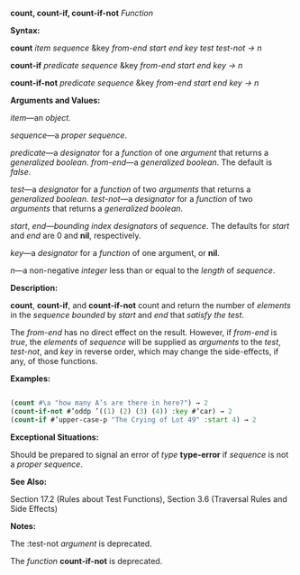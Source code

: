 **count, count-if, count-if-not** *Function* 



**Syntax:** 



**count** *item sequence* &amp;key *from-end start end key test test-not → n* 



**count-if** *predicate sequence* &amp;key *from-end start end key → n* 



**count-if-not** *predicate sequence* &amp;key *from-end start end key → n* 



**Arguments and Values:** 



*item*—an *object*. 



*sequence*—a *proper sequence*. 



*predicate*—a *designator* for a *function* of one *argument* that returns a *generalized boolean*. *from-end*—a *generalized boolean*. The default is *false*. 



*test*—a *designator* for a *function* of two *arguments* that returns a *generalized boolean*. *test-not*—a *designator* for a *function* of two *arguments* that returns a *generalized boolean*. 



*start*, *end*—*bounding index designators* of *sequence*. The defaults for *start* and *end* are 0 and **nil**, respectively. 



*key*—a *designator* for a *function* of one argument, or **nil**. 



*n*—a non-negative *integer* less than or equal to the *length* of *sequence*. 



**Description:** 



**count**, **count-if**, and **count-if-not** count and return the number of *elements* in the *sequence bounded* by *start* and *end* that *satisfy the test*. 



The *from-end* has no direct effect on the result. However, if *from-end* is *true*, the *elements* of *sequence* will be supplied as *arguments* to the *test*, *test-not*, and *key* in reverse order, which may change the side-effects, if any, of those functions. 



**Examples:**
```lisp

(count #\a "how many A’s are there in here?") → 2 
(count-if-not #’oddp ’((1) (2) (3) (4)) :key #’car) → 2 
(count-if #’upper-case-p "The Crying of Lot 49" :start 4) → 2 

```
**Exceptional Situations:** 



Should be prepared to signal an error of *type* **type-error** if *sequence* is not a *proper sequence*. 



 



 



**See Also:** 



Section 17.2 (Rules about Test Functions), Section 3.6 (Traversal Rules and Side Effects) 



**Notes:** 



The :test-not *argument* is deprecated. 



The *function* **count-if-not** is deprecated. 



